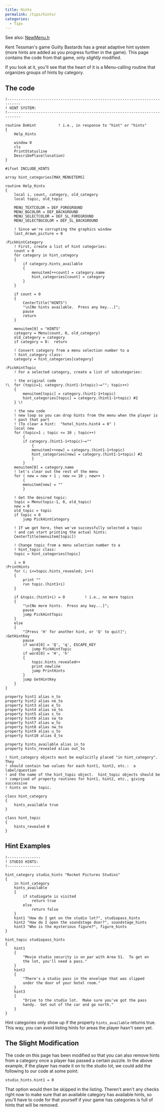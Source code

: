 ```yaml
---
title: Hints
permalink: /tips/hints/
categories: 
  - Tips
---
```


See also: [NewMenu.h](/contributions/newmenu/)

Kent Tessman's game Guilty Bastards has a great adaptive hint system
(more hints are added as you progress further in the game). This page
contains the code from that game, only *slightly* modified.

If you look at it, you'll see that the heart of it is a
Menu-calling routine that organizes groups of hints
by category.

## The code

    !----------------------------------------------------------------------------
    ! HINT SYSTEM:
    !----------------------------------------------------------------------------

    routine DoHint          ! i.e., in response to "hint" or "hints"
    {
        Help_Hints

        window 0
        cls
        PrintStatusline
        DescribePlace(location)
    }

    #ifset INCLUDE_HINTS

    array hint_categories[MAX_MENUITEMS]

    routine Help_Hints
    {
        local i, count, category, old_category
        local topic, old_topic

        MENU_TEXTCOLOR = DEF_FOREGROUND
        MENU_BGCOLOR = DEF_BACKGROUND
        MENU_SELECTCOLOR = DEF_SL_FOREGROUND
        MENU_SELECTBGCOLOR = DEF_SL_BACKGROUND

        ! Since we're corrupting the graphics window
        last_drawn_picture = 0

    :PickHintCategory
        ! First, create a list of hint categories:
        count = 0
        for category in hint_category
        {
            if category.hints_available
            {
                menuitem[++count] = category.name
                hint_categories[count] = category
            }
        }

        if count = 0
        {
            CenterTitle("HINTS")
            "\n[No hints available.  Press any key...]";
            pause
            return
        }

        menuitem[0] = "HINTS"
        category = Menu(count, 0, old_category)
        old_category = category
        if category = 0:  return

        ! Convert category from a menu selection number to a
        ! hint_category class:
        category = hint_categories[category]

    :PickHintTopic
        ! For a selected category, create a list of subcategories:

        ! the original code
    !\  for (topic=1; category.(hint1-1+topic)~=""; topic++)
        {
            menuitem[topic] = category.(hint1-1+topic)
            hint_categories[topic] = category.(hint1-1+topic) #2
        } \!

        ! the new code
        ! new loop so you can drop hints from the menu when the player is
        ! past that part
        ! (To clear a hint:  "hotel_hints.hint4 = 0" )
        local new
        for (topic=1 ; topic <= 10 ; topic++)
            {
            if category.(hint1-1+topic)~=""
                {
                menuitem[++new] = category.(hint1-1+topic)
                hint_categories[new] = category.(hint1-1+topic) #2
                }
            }
        menuitem[0] = category.name
        ! let's clear out the rest of the menu
        for ( new = new + 1 ; new <= 10 ; new++ )
            {
            menuitem[new] = ""
            }

        ! Get the desired topic:
        topic = Menu(topic-1, 0, old_topic)
        new = 0
        old_topic = topic
        if topic = 0
            jump PickHintCategory

        ! If we get here, then we've successfully selected a topic
        ! and can start printing the actual hints:
        CenterTitle(menuitem[topic])

        ! Change topic from a menu selection number to a
        ! hint_topic class:
        topic = hint_categories[topic]

        i = 0
    :PrintHints
        for (; i<=topic.hints_revealed; i++)
        {
            print ""
            run topic.(hint1+i)
        }

        if &topic.(hint1+i) = 0         ! i.e., no more topics
        {
            "\n[No more hints.  Press any key...]";
            pause
            jump PickHintTopic
        }
        else
        {
            "[Press 'H' for another hint, or 'Q' to quit]";
    :GetHintKey
            pause
            if word[0] = 'Q', 'q', ESCAPE_KEY
                jump PickHintTopic
            if word[0] = 'H', 'h'
            {
                topic.hints_revealed++
                print newline
                jump PrintHints
            }
            jump GetHintKey
        }
    }

    property hint1 alias n_to
    property hint2 alias ne_to
    property hint3 alias e_to
    property hint4 alias se_to
    property hint5 alias s_to
    property hint6 alias sw_to
    property hint7 alias w_to
    property hint8 alias nw_to
    property hint9 alias u_to
    property hint10 alias d_to

    property hints_available alias in_to
    property hints_revealed alias out_to

    ! hint_category objects must be explicitly placed "in hint_category".  They
    ! should contain two values for each hint1, hint2, etc.:  a label/question
    ! and the name of the hint_topic object.  hint_topic objects should be
    ! comprised of property routines for hint1, hint2, etc., giving successive
    ! hints on the topic.

    class hint_category
    {
        hints_available true
    }

    class hint_topic
    {
        hints_revealed 0
    }

## Hint Examples

    !---------------
    ! STUDIO HINTS:
    !---------------

    hint_category studio_hints "Rocket Pictures Studios"
    {
        in hint_category
        hints_available
        {
            if studiogate is visited
                return true
            else
                return false
        }
        hint1 "How do I get on the studio lot?", studiopass_hints
        hint2 "How do I open the soundstage door?", soundstage_hints
        hint3 "Who is the mysterious figure?", figure_hints
    }

    hint_topic studiopass_hints
    {
        hint1
        {
            "Movie studio security is on par with Area 51.  To get on
            the lot, you'll need a pass."
        }
        hint2
        {
            "There's a studio pass in the envelope that was slipped
            under the door of your hotel room."
        }
        hint3
        {
            "Drive to the studio lot.  Make sure you've got the pass
            handy.  Get out of the car and go north."
        }
    }

Hint categories only show up if the property `hints_available` returns
true. This way, you can avoid listing hints for areas the player hasn't
seen yet.

## The Slight Modification

The code on this page has been modified so that you can also remove
hints from a category once a player has passed a certain puzzle. In the
above example, if the player has made it on to the studio lot, we could
add the following to our code at some point:

    studio_hints.hint1 = 0

That option would then be skipped in the listing. Theren't aren't any
checks right now to make sure that an available category has available
hints, so you'll have to code for that yourself if your game has
categories is full of hints that will be removed.
